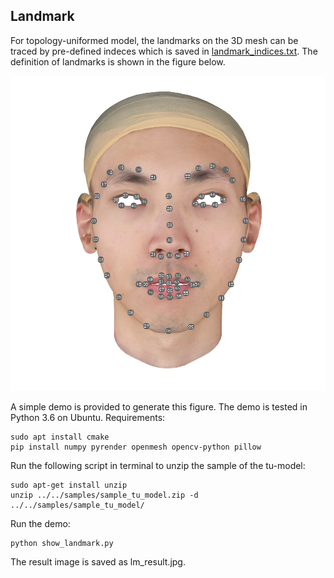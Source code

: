 ## Landmark
For topology-uniformed model, the landmarks on the 3D mesh can be traced by pre-defined indeces which is saved in [landmark_indices.txt](/tools/landmark/landmark_indices.txt).  The definition of landmarks is shown in the figure below.

<img src="/tools/landmark/lm_result.jpg" width="600"> 

A simple demo is provided to generate this figure.  The demo is tested in Python 3.6 on Ubuntu.  Requirements:
```
sudo apt install cmake
pip install numpy pyrender openmesh opencv-python pillow
```
Run the following script in terminal to unzip the sample of the tu-model:
```
sudo apt-get install unzip
unzip ../../samples/sample_tu_model.zip -d ../../samples/sample_tu_model/
```
Run the demo:
```
python show_landmark.py
```
The result image is saved as lm_result.jpg.



